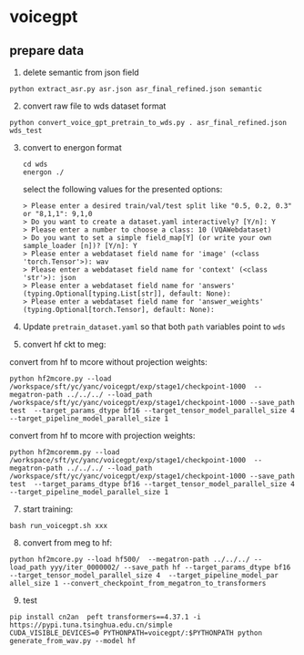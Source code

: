 
# voicegpt
## prepare data
1. delete semantic from json field
```
python extract_asr.py asr.json asr_final_refined.json semantic
```
2. convert raw file to wds dataset format
```
python convert_voice_gpt_pretrain_to_wds.py . asr_final_refined.json wds_test
```
3. convert to energon format

    ```
    cd wds
    energon ./
    ```

    select the following values for the presented options:

    ```
    > Please enter a desired train/val/test split like "0.5, 0.2, 0.3" or "8,1,1": 9,1,0
    > Do you want to create a dataset.yaml interactively? [Y/n]: Y
    > Please enter a number to choose a class: 10 (VQAWebdataset)
    > Do you want to set a simple field_map[Y] (or write your own sample_loader [n])? [Y/n]: Y
    > Please enter a webdataset field name for 'image' (<class 'torch.Tensor'>): wav
    > Please enter a webdataset field name for 'context' (<class 'str'>): json
    > Please enter a webdataset field name for 'answers' (typing.Optional[typing.List[str]], default: None): 
    > Please enter a webdataset field name for 'answer_weights' (typing.Optional[torch.Tensor], default: None):
    ```
4.  Update  `pretrain_dataset.yaml`  so that both  `path`  variables point to  `wds`
 
5. convert hf ckt to meg:

convert from hf to mcore without projection weights:
```
python hf2mcore.py --load /workspace/sft/yc/yanc/voicegpt/exp/stage1/checkpoint-1000  --megatron-path ../../../ --load_path /workspace/sft/yc/yanc/voicegpt/exp/stage1/checkpoint-1000 --save_path  test  --target_params_dtype bf16 --target_tensor_model_parallel_size 4  --target_pipeline_model_parallel_size 1
```

convert from hf to mcore with projection weights:
```
python hf2mcoremm.py --load /workspace/sft/yc/yanc/voicegpt/exp/stage1/checkpoint-1000  --megatron-path ../../../ --load_path /workspace/sft/yc/yanc/voicegpt/exp/stage1/checkpoint-1000 --save_path  test  --target_params_dtype bf16 --target_tensor_model_parallel_size 4  --target_pipeline_model_parallel_size 1
```
7. start training:
```
bash run_voicegpt.sh xxx
```

8. convert from meg to hf:
```
python hf2mcore.py --load hf500/  --megatron-path ../../../ --load_path yyy/iter_0000002/ --save_path hf --target_params_dtype bf16 --target_tensor_model_parallel_size 4  --target_pipeline_model_par
allel_size 1 --convert_checkpoint_from_megatron_to_transformers
```

9. test
```
pip install cn2an  peft transformers==4.37.1 -i https://pypi.tuna.tsinghua.edu.cn/simple
CUDA_VISIBLE_DEVICES=0 PYTHONPATH=voicegpt/:$PYTHONPATH python  generate_from_wav.py --model hf
``` 


